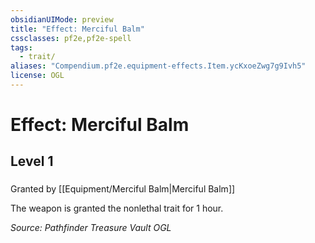 ```yaml
---
obsidianUIMode: preview
title: "Effect: Merciful Balm"
cssclasses: pf2e,pf2e-spell
tags:
  - trait/
aliases: "Compendium.pf2e.equipment-effects.Item.ycKxoeZwg7g9Ivh5"
license: OGL
---
```

# Effect: Merciful Balm
## Level 1
### 






Granted by [[Equipment/Merciful Balm|Merciful Balm]]

The weapon is granted the nonlethal trait for 1 hour.

*Source: Pathfinder Treasure Vault*
*OGL*